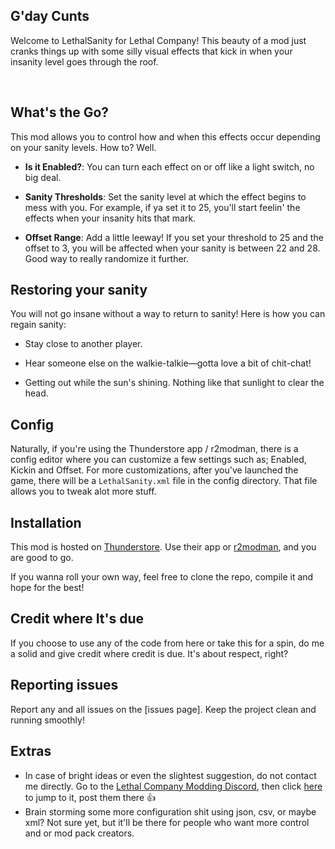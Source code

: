 ## G'day Cunts
Welcome to LethalSanity for Lethal Company! This beauty of a mod just cranks things up with some silly visual effects that kick in when your insanity level goes through the roof.

</br>

## What's the Go?

This mod allows you to control how and when this effects occur depending on your sanity levels. How to? Well.
- **Is it Enabled?**: You can turn each effect on or off like a light switch, no big deal.

- **Sanity Thresholds**: Set the sanity level at which the effect begins to mess with you. For example, if ya set it to 25, you'll start feelin' the effects when your insanity hits that mark.
- **Offset Range**: Add a little leeway! If you set your threshold to 25 and the offset to 3, you will be affected when your sanity is between 22 and 28. Good way to really randomize it further.

## Restoring your sanity

You will not go insane without a way to return to sanity! Here is how you can regain sanity:
- Stay close to another player.

- Hear someone else on the walkie-talkie—gotta love a bit of chit-chat!
- Getting out while the sun's shining. Nothing like that sunlight to clear the head.

## Config

Naturally, if you're using the Thunderstore app / r2modman, there is a config editor where you can customize a few settings such as; Enabled, Kickin and Offset.
For more customizations, after you've launched the game, there will be a `LethalSanity.xml` file in the config directory. That file allows you to tweak alot more stuff.

## Installation

This mod is hosted on [Thunderstore](https://thunderstore.io/c/lethal-company/p/LethalSex/). Use their app or [r2modman](https://r2modman.net/), and you are good to go.

If you wanna roll your own way, feel free to clone the repo, compile it and hope for the best!

## Credit where It's due
If you choose to use any of the code from here or take this for a spin, do me a solid and give credit where credit is due. It's about respect, right?

## Reporting issues
Report any and all issues on the [issues page]. Keep the project clean and running smoothly!

## Extras
 - In case of bright ideas or even the slightest suggestion, do not contact me directly. Go to the [Lethal Company Modding Discord](https://discord.gg/XeyYqRdRGC), then click [here](https://discord.com/channels/1168655651455639582/1210095873875247144) to jump to it, post them there 👍
 - Brain storming some more configuration shit using json, csv, or maybe xml? Not sure yet, but it'll be there for people who want more control and or mod pack creators.
